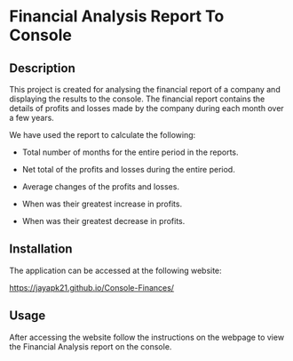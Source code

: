 # Financial Analysis Report To Console

## Description

This project is created for analysing the financial report of a company and displaying the results to the console. The financial report contains the details of profits and losses made by the company during each month over a few years.

We have used the report to calculate the following:

* Total number of months for the entire period in the reports.

* Net total of the profits and losses during the entire period.

* Average changes of the profits and losses.

* When was their greatest increase in profits.

* When was their greatest decrease in profits.


## Installation

The application can be accessed at the following website:

https://jayapk21.github.io/Console-Finances/


## Usage

After accessing the website follow the instructions on the webpage to view the Financial Analysis report on the console. 